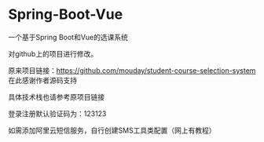 # Spring-Boot-Vue

一个基于Spring Boot和Vue的选课系统

对github上的项目进行修改。

原来项目链接：https://github.com/mouday/student-course-selection-system
在此感谢作者源码支持

具体技术栈也请参考原项目链接

登录注册默认验证码为：123123

如需添加阿里云短信服务，自行创建SMS工具类配置（网上有教程）

